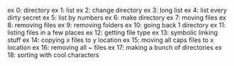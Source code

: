ex 0: directory
ex 1: list
ex 2: change directory
ex 3: long list
ex 4: list every dirty secret
ex 5: list by numbers
ex 6: make directory
ex 7: moving files
ex 8: removing files
ex 9: removing folders
ex 10: going back 1 directory
ex 11: listing files in a few places
ex 12: getting file type
ex 13: symbolic linking stuff
ex 14: copying x files to y location
ex 15: moving all caps files to x location
ex 16: removing all ~ files
ex 17: making a bunch of directories
ex 18: sorting with cool characters